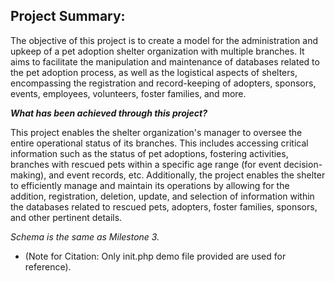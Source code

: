 ## Project Summary:
The objective of this project is to create a model for the administration and upkeep of a pet adoption shelter organization with multiple branches. It aims to facilitate the manipulation and maintenance of databases related to the pet adoption process, as well as the logistical aspects of shelters, encompassing the registration and record-keeping of adopters, sponsors, events, employees, volunteers, foster families, and more.

***What has been achieved through this project?***  

This project enables the shelter organization's manager to oversee the entire operational status of its branches. This includes accessing critical information such as the status of pet adoptions, fostering activities, branches with rescued pets within a specific age range (for event decision-making), and event records, etc. Additionally, the project enables the shelter to efficiently manage and maintain its operations by allowing for the addition, registration, deletion, update, and selection of information within the databases related to rescued pets, adopters, foster families, sponsors, and other pertinent details.

*Schema is the same as Milestone 3.*  

- (Note for Citation: Only init.php demo file provided are used for reference).

